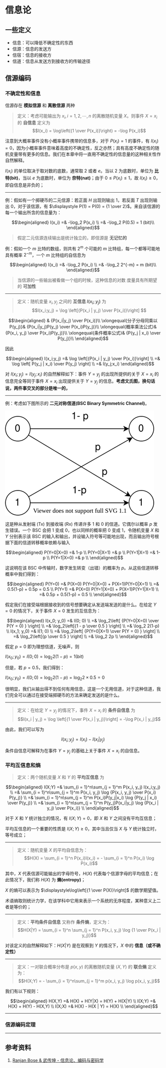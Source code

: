 # 信息论

[annotation]: [id] (29a1fb18-6dbe-4457-9eed-b33af2849700)
[annotation]: [status] (public)
[annotation]: [create_time] (2021-09-22 19:33:29)
[annotation]: [category] (读书笔记)
[annotation]: [tags] (信息论|编码)
[annotation]: [comments] (true)
[annotation]: [url] (http://blog.ccyg.studio/article/29a1fb18-6dbe-4457-9eed-b33af2849700)

## 一些定义

- 信息：可以降低不确定性的东西
- 信源：信息的发送方
- 信宿：信息的接收方
- 信道：信息从发送方到接收方的传输途径

## 信源编码

### 不确定性和信息

信源存在 **模拟信源** 和 **离散信源** 两种

> 定义：考虑可能输出为 $x_i, i=1, 2, \cdots, n$ 的离散随机变量 $X$。则事件 $X=x_i$ 的 **自信息** 定义为
> $$I(x_i) = \log\left({1 \over P(x_i)}\right) = -\log P(x_i)$$

注意到大概率事件没有小概率事件携带的信息多，对于 $P(x_i) = 1$ 的事件，有 $I(x_i) = 0$，因为小概率事件意味着高度的不确定性，反之亦然；具有高度不确定性的随机变量带有更多的信息。我们在本章中将一直用不确定性的信息量的这种相关性作自然解释。

$I(x_i)$ 的单位取决于取对数的底数，通常取 $2$ 或者 $e$。当以 $2$ 为底数时，单位为 **比特(bit)**，当以 $e$ 为底数时，单位为 **奈特(nat)**；由于 $0 \leqslant P(x_i) \leqslant 1$，故 $I(x_i) \geqslant 0$，即自信息是非负的；

----

例：假如有一个掷硬币的二元信源：若正面 $H$ 出现则输出 $1$，若反面 $T$ 出现则输出 $0$，对于该信源，有 $\displaystyle P(1) = P(0) = {1 \over 2}$。来自该信源的每一个输出所含的信息量为：

$$\begin{aligned}
I(x_i) =& -\log_2 P(x_i) \\
=& -\log_2 P(0.5)  = 1 (bit)\\
\end{aligned}$$

> 假定二元信源连续输出是统计独立的，即信源是 **无记忆的**

例：假如一个 $m$ 比特的数组，则共有 $2^m$ 个可能的 $m$ 比特组，每一个都等可能地具有概率 $2^{-m}$，一个 $m$ 比特组的自信息为

$$\begin{aligned}
I(x_i) =& -\log_2 P(x_i) \\
=& -\log_2 2^{-m}  = m (bit)\\
\end{aligned}$$

> 当信源的一些输出被看做一个组的时候，这种信息的对数 度量具有所期望的 **可加性**

---

> 定义：随机变量 $x_i, y_j$ 之间的 **互信息 $I(x_i; y_j)$** 为
> $$I(x_i;y_j) = \log \left[{P(x_i | y_j) \over P(x_i)}\right] $$

$$\begin{aligned}
& {P(x_i|y_j) \over P(x_i)}\\
\xlongequal{分子分母同乘以 P(y_j)}& {P(x_i|y_j)P(y_j) \over P(x_i)P(y_j)}\\
\xlongequal{概率乘法公式}& {P(x_i, y_j) \over P(x_i)P(y_j)}\\
\xlongequal{条件概率公式}& {P(y_j | x_i) \over P(y_j)}\\
\end{aligned}$$

因此

$$\begin{aligned}
I(x_i;y_j) =& \log \left[{P(x_i | y_j) \over P(x_i)}\right] \\
=& \log \left[ P(y_j | x_i) \over P(y_j) \right] \\
=& I(y_j;x_i)
\end{aligned}$$

对 $I(x_i;y_j) = I(y_j;x_i)$ 的自然解释如下：事件 $Y = y_j$ 的出现所提供的关于 $X = x_i$ 的信息完全等同于事件 $X = x_i$ 出现提供关于 $Y = y_j$ 的信息。**考虑文氏图，换句话说，两件事交叉的部分是唯一的，**

----

例：考虑如下图所示的 **二元对称信道(BSC Binary Symmetric Channel)**。

![](./images/information_1.1.drawio.svg)

这是种从发射端 (Tx) 到接收端 (Rx) 传递许多 $1$ 和 $0$ 的信道。它偶尔以概率 $p$ 发生错误。一个 BSC 会把 $1$ 变成 $0$，也以同样的概率把 $0$ 变成 $1$，令随机变量 $X$ 和 $Y$ 分别表示该 BSC 的输入和输出，并设输入符号等可能地出现，而且输出符号根据下面的信道转移概率依赖与输入


$$\begin{aligned}
P(Y=0|X=0) =& 1-p \\
P(Y=0|X=1) =& p \\
P(Y=1|X=1) =& 1-p \\
P(Y=1|X=0) =& p \\
\end{aligned}$$

这说明在该 BSC 中传输时，数字发生转变（出错）的概率为 $p$。从这些信道转移概率中我们得到：

$$\begin{aligned}
P(Y=0) =& P(X=0) P(Y=0|X=0) + P(X=1)P(Y=0|X=1) \\
=& 0.5(1-p) + 0.5p = 0.5 \\
P(Y=1) =& P(X=0) P(Y=1|X=0) + P(X=1)P(Y=1|X=1) \\
=& 0.5p + 0.5(1-p) = 0.5 \\
\end{aligned}$$

假定我们在接受端根据接收到的信号想要确定从发送端发送的是什么。在给定 $Y = 0$ 的情况下，关于事件 $X = 0$ 发生的互信息为：

$$\begin{aligned}
I(x_0; y_0) =& I(0; 0) \\
=& \log_2\left[ {P(Y=0|X=0) \over P(Y = 0) } \right] \\
=& \log_2\left[{1 - p \over 0.5 } \right] \\
=& \log_2 2(1-p) \\
I(x_1; y_0) =& I(1; 0) \\
=& \log_2\left[ {P(Y=0|X=1) \over P(Y = 0) } \right] \\
=& \log_2\left[{p \over 0.5 } \right] \\
=& \log_2 2p \\
\end{aligned}$$

假定 $p = 0$ 即为理想信道，无噪声，则

$I(x_0; y_0) = I(0;0) = \log_2 2(1 - p) = 1(bit)$

但是，若 $p = 0.5$，我们得到：

$I(x_0; y_0) = I(0; 0) = \log_2 2(1-p) = \log_2 2 \times 0.5 = 0$

很明显，我们从输出得不到任何有用信息，这是一个无用信道，对于这种信道，我们完全可以通过在接受端掷硬币的方法来确定发送的是什么。

---

> 定义：在给定 $Y = y_j$ 的情况下，事件 $X=x_i$ 的 **条件自信息** 为
> $$I(x_i | y_j) = \log \left[{1 \over P(x_i | y_j)}\right] = -\log P(x_i | y_j)$$


由此，我们可以写为

$$I(x_i;y_j) = I(x_i) - I(x_i | y_j)$$

条件自信息可解释为在事件 $Y = y_j$ 的基础上关于事件 $X = x_i$ 的自信息。

### 平均互信息和熵

> 定义：两个随机变量 $X$ 和 $Y$ 的 **平均互信息** 为

$$\begin{aligned}
I(X;Y) =& \sum_{i = 1}^n\sum_{j = 1}^m P(x_i, y_j) I(x_i;y_j) \\
=& \sum_{i = 1}^n\sum_{j = 1}^m P(x_i, y_j) \log {P(x_i, y_j) \over P(x_i) P(y_j)} \\
=& \sum_{i = 1}^n\sum_{j = 1}^m P(x_i)P(y_j|x_i) \log {P(y_j | x_i) \over P(y_j)} \\
=& \sum_{i = 1}^n\sum_{j = 1}^m P(y_j)P(x_i|y_j) \log {P(x_i | y_j) \over P(x_i)} \\
\end{aligned}$$


对于 $X$ 和 $Y$ 统计独立的情况，有 $I(X;Y) = 0$，即 $X$ 和 $Y$ 之间没有平均互信息；

平均互信息的一个重要的性质是 $I(X; Y) \geqslant 0$，其中当且仅当 $X$ 与 $Y$ 统计独立时，等号成立；

---

> 定义：随机变量 $X$ 的平均自信息为：
> $$H(X) = \sum_{i = 1}^n P(x_i)I(x_i) = - \sum_{i = 1}^n P(x_i) \log P(x_i)$$

其中，$X$ 代表信源可能输出的字母符号，$H(X)$ 代表每个信源字母的平均信息；在此情况下，我们称 $H(X)$ 为 **熵(entropy)**；

$X$ 的熵可以表示为 $\displaystyle\log\left[{1 \over P(X)}\right]$ 的数学期望值。

术语熵取则统计力学，在该学科中它用来表示一个系统的无序程度，某种意义上二者是等价的；

---

> 定义：**平均条件自信息** 又称作 **条件熵**，定义为：
> $$H(X|Y) = \sum_{i = 1}^n \sum_{j = 1}^n P(x_i, y_j) \log {1 \over P(x_i | y_j)}$$

对该定义的自然解释如下：$H(X|Y)$ 是在观察到 $Y$ 的情况下，$X$ 中的 **信息（或不确定性）**

---

> 定义：一对联合概率分布是 $p(x, y)$ 的离散随机变量 $(X, Y)$ 的 **联合熵** 定义为：
> $$H(X;Y) = - \sum_{i = 1}^n\sum_{j = 1}^m p(x_i, y_j) \log p(x_i, y_j)$$

我们有以下规则：

$$\begin{aligned}
H(X,Y) =& H(X) + H(Y|X) = H(Y) + H(X|Y) \\
I(X;Y) =& H(X) + H(Y) - H(X,Y) \\
I(X;X) =& H(X) - H(X | Y) = H(X) \\
\end{aligned}$$

---

### 信源编码定理

---

## 参考资料

1. [Ranjan Bose & 武传坤 - 信息论、编码与密码学](https://book.douban.com/subject/1220502/)
